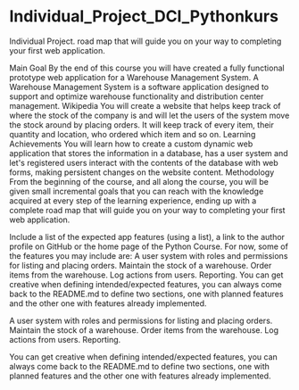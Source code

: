 # Individual_Project_DCI_Pythonkurs
Individual Project. road map that will guide you on your way to completing your first web application.


Main Goal
By the end of this course you will have created a fully functional prototype web application for a Warehouse Management System.
A Warehouse Management System is a software application designed to support and optimize warehouse functionality and distribution center management.
Wikipedia
You will create a website that helps keep track of where the stock of the company is and will let the users of the system move the stock around by placing orders. It will keep track of every item, their quantity and location, who ordered which item and so on.
Learning Achievements
You will learn how to create a custom dynamic web application that stores the information in a database, has a user system and let's registered users interact with the contents of the database with web forms, making persistent changes on the website content.
Methodology
From the beginning of the course, and all along the course, you will be given small incremental goals that you can reach with the knowledge acquired at every step of the learning experience, ending up with a complete road map that will guide you on your way to completing your first web application.


Include a list of the expected app features (using a list), a link to the author profile on GitHub or the home page of the Python Course.
For now, some of the features you may include are:
A user system with roles and permissions for listing and placing orders.
Maintain the stock of a warehouse.
Order items from the warehouse.
Log actions from users.
Reporting.
You can get creative when defining intended/expected features, you can always come back to the README.md to define two sections, one with planned features and the other one with features already implemented.

A user system with roles and permissions for listing and placing orders.
Maintain the stock of a warehouse.
Order items from the warehouse.
Log actions from users.
Reporting.


You can get creative when defining intended/expected features, you can always come back to the README.md to define two sections, one with planned features and the other one with features already implemented.

